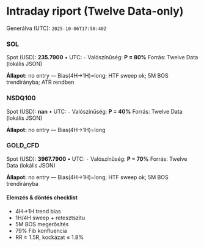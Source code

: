# Intraday riport (Twelve Data-only)

Generálva (UTC): `2025-10-06T17:50:40Z`

### SOL

Spot (USD): **235.7900** • UTC: `-`
Valószínűség: **P = 80%**
Forrás: Twelve Data (lokális JSON)

**Állapot:** no entry — Bias(4H→1H)=long; HTF sweep ok; 5M BOS trendirányba; ATR rendben

### NSDQ100

Spot (USD): **nan** • UTC: `-`
Valószínűség: **P = 40%**
Forrás: Twelve Data (lokális JSON)

**Állapot:** no entry — Bias(4H→1H)=long

### GOLD_CFD

Spot (USD): **3967.7900** • UTC: `-`
Valószínűség: **P = 70%**
Forrás: Twelve Data (lokális JSON)

**Állapot:** no entry — Bias(4H→1H)=long; HTF sweep ok; 5M BOS trendirányba

#### Elemzés & döntés checklist
- 4H→1H trend bias
- 1H/4H sweep + retesztszitu
- 5M BOS megerősítés
- 79% Fib konfluencia
- RR ≥ 1.5R, kockázat ≤ 1.8%
